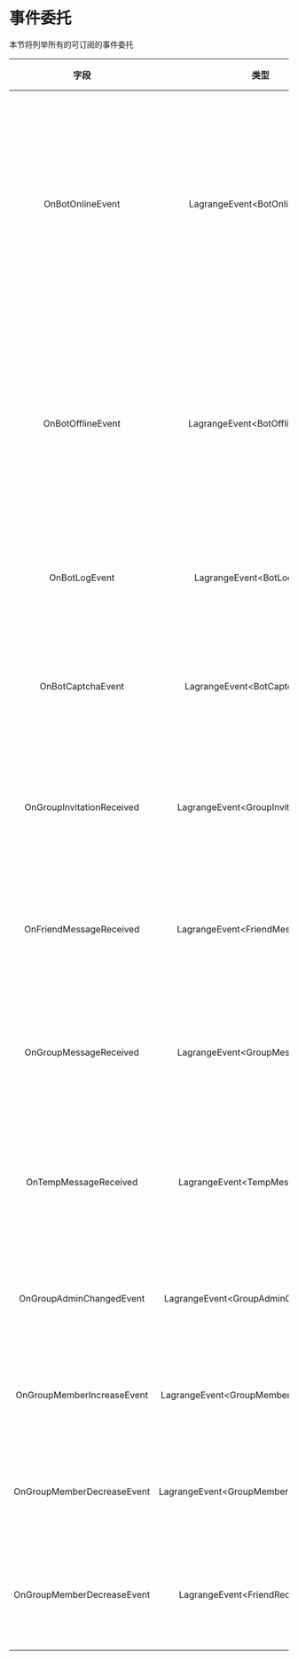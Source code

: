 # 事件委托

本节将列举所有的可订阅的事件委托

|            字段            |                   类型                    |                 描述                 |
| :------------------------: | :---------------------------------------: | :----------------------------------: |
|      OnBotOnlineEvent      |      LagrangeEvent\<BotOnlineEvent>?      | Bot上线时触发,可用于监控是否登录成功 |
|     OnBotOfflineEvent      |     LagrangeEvent\<BotOfflineEvent>?      | Bot下线时触发,可用于监控Bot是否掉线  |
|       OnBotLogEvent        |       LagrangeEvent\<BotLogEvent>?        |            日志产生时触发            |
|     OnBotCaptchaEvent      |     LagrangeEvent\<BotCaptchaEvent>?      |         Bot需要验证码时触发          |
| OnGroupInvitationReceived  |   LagrangeEvent\<GroupInvitationEvent>?   |         Bot被邀请入群时触发          |
|  OnFriendMessageReceived   |    LagrangeEvent\<FriendMessageEvent>?    |          收到私聊消息时触发          |
|   OnGroupMessageReceived   |    LagrangeEvent\<GroupMessageEvent>?     |          收到群聊消息时触发          |
|   OnTempMessageReceived    |     LagrangeEvent\<TempMessageEvent>?     |         收到群临时消息时触发         |
|  OnGroupAdminChangedEvent  |  LagrangeEvent\<GroupAdminChangedEvent>?  |            群管变更时触发            |
| OnGroupMemberIncreaseEvent | LagrangeEvent\<GroupMemberIncreaseEvent>? |            有人入群时触发            |
| OnGroupMemberDecreaseEvent | LagrangeEvent\<GroupMemberDecreaseEvent>? |            有人退群时触发            |
| OnGroupMemberDecreaseEvent |    LagrangeEvent\<FriendRequestEvent>?    |           有好友申请时触发           |

